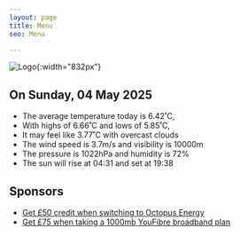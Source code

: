 ```yaml
---
layout: page
title: Menu
seo: Menu

---
```


![Logo](/images/logo.jpg){:width="832px"}

<!-- weather_marker starts -->
## On Sunday, 04 May 2025

- The average temperature today is 6.42˚C,
- With highs of 6.66˚C and lows of 5.85˚C,
- It may feel like 3.77˚C with overcast clouds
- The wind speed is 3.7m/s and visibility is 10000m
- The pressure is 1022hPa and humidity is 72%
- The sun will rise at 04:31 and set at 19:38

<!-- weather_marker ends -->

## Sponsors

- [Get £50 credit when switching to Octopus Energy](https://bit.ly/3oD1nnS)
- [Get £75 when taking a 1000mb YouFibre broadband plan](https://aklam.io/91zWhU?)
